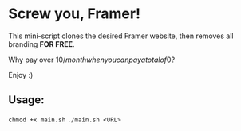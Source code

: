 # Screw you, Framer!

This mini-script clones the desired Framer website, then removes all branding **FOR FREE**.

Why pay over 10$/month when you can pay a total of 0$?

Enjoy :)

## Usage:
`chmod +x main.sh`
`./main.sh <URL>`